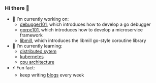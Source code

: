 ### Hi there 👋

- 🔭 I’m currently working on:
  - [debugger101](https://www.hitzhangjie.pro/debugger101.io), which introduces how to develop a go debugger
  - [gorpc101](https://www.hitzhangjie.pro/gorpc101), which introduces how to develop a microservice framework
  - [libmill](https://www.hitzhangjie.pro/libmill-book), which introduces the libmill go-style coroutine library
- 🌱 I’m currently learning:
  - [distributed sytem](https://github.com/hitzhangjie/distributed-system-series)
  - [kubernetes](https://kubernetes.feisky.xyz/)
  - [cpu architecture](https://docs.boom-core.org/en/latest/sections/intro-overview/boom-pipeline.html)
- ⚡ Fun fact: 
  - keep writing [blogs](https://www.hitzhangjie.pro/#%E5%8D%9A%E5%AE%A2) every week

<!--
**hitzhangjie/hitzhangjie** is a ✨ _special_ ✨ repository because its `README.md` (this file) appears on your GitHub profile.

Here are some ideas to get you started:

- 🔭 I’m currently working on ...
- 🌱 I’m currently learning ...
- 👯 I’m looking to collaborate on ...
- 🤔 I’m looking for help with ...
- 💬 Ask me about ...
- 📫 How to reach me: ...
- 😄 Pronouns: ...
- ⚡ Fun fact: ...
-->
